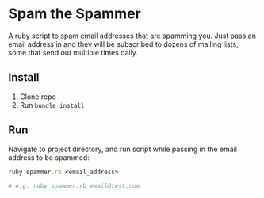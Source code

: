 # Spam the Spammer
A ruby script to spam email addresses that are spamming you. Just pass an email address in and they will be subscribed to dozens of mailing lists, some that send out multiple times daily.

## Install
1. Clone repo
2. Run `bundle install`

## Run
Navigate to project directory, and run script while passing in the email address to be spammed:

```ruby
ruby spammer.rb <email_address>

# e.g. ruby spammer.rb email@test.com
```